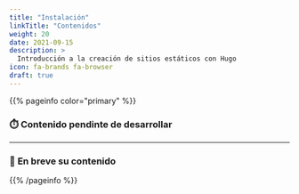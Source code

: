 ```yaml
---
title: "Instalación"
linkTitle: "Contenidos"
weight: 20
date: 2021-09-15
description: >
  Introducción a la creación de sitios estáticos con Hugo
icon: fa-brands fa-browser
draft: true
---
```


{{% pageinfo color="primary" %}}
### :stopwatch: __Contenido pendinte de desarrollar__
___
### :calendar: __En breve su contenido__
{{% /pageinfo %}}
